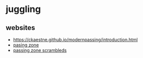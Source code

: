 # juggling

## websites

- https://ckaestne.github.io/modernpassing/introduction.html
- [pasing zone](https://passing.zone/)
- [passing zone scrambleds](https://passing.zone/27-scrambleds/)


  
